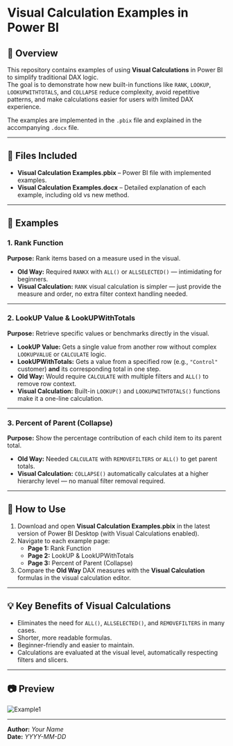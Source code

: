 # Visual Calculation Examples in Power BI

## 📌 Overview
This repository contains examples of using **Visual Calculations** in Power BI to simplify traditional DAX logic.  
The goal is to demonstrate how new built-in functions like `RANK`, `LOOKUP`, `LOOKUPWITHTOTALS`, and `COLLAPSE` reduce complexity, avoid repetitive patterns, and make calculations easier for users with limited DAX experience.

The examples are implemented in the `.pbix` file and explained in the accompanying `.docx` file.

---

## 📂 Files Included
- **Visual Calculation Examples.pbix** – Power BI file with implemented examples.
- **Visual Calculation Examples.docx** – Detailed explanation of each example, including old vs new method.

---

## 📝 Examples

### 1. **Rank Function**
**Purpose:** Rank items based on a measure used in the visual.

- **Old Way:** Required `RANKX` with `ALL()` or `ALLSELECTED()` — intimidating for beginners.
- **Visual Calculation:** `RANK` visual calculation is simpler — just provide the measure and order, no extra filter context handling needed.

---

### 2. **LookUP Value & LookUPWithTotals**
**Purpose:** Retrieve specific values or benchmarks directly in the visual.

- **LookUP Value:** Gets a single value from another row without complex `LOOKUPVALUE` or `CALCULATE` logic.
- **LookUPWithTotals:** Gets a value from a specified row (e.g., `"Control"` customer) **and** its corresponding total in one step.
- **Old Way:** Would require `CALCULATE` with multiple filters and `ALL()` to remove row context.
- **Visual Calculation:** Built-in `LOOKUP()` and `LOOKUPWITHTOTALS()` functions make it a one-line calculation.

---

### 3. **Percent of Parent (Collapse)**
**Purpose:** Show the percentage contribution of each child item to its parent total.

- **Old Way:** Needed `CALCULATE` with `REMOVEFILTERS` or `ALL()` to get parent totals.
- **Visual Calculation:** `COLLAPSE()` automatically calculates at a higher hierarchy level — no manual filter removal required.

---

## 🚀 How to Use
1. Download and open **Visual Calculation Examples.pbix** in the latest version of Power BI Desktop (with Visual Calculations enabled).
2. Navigate to each example page:
   - **Page 1:** Rank Function
   - **Page 2:** LookUP & LookUPWithTotals
   - **Page 3:** Percent of Parent (Collapse)
3. Compare the **Old Way** DAX measures with the **Visual Calculation** formulas in the visual calculation editor.

---

## 💡 Key Benefits of Visual Calculations
- Eliminates the need for `ALL()`, `ALLSELECTED()`, and `REMOVEFILTERS` in many cases.
- Shorter, more readable formulas.
- Beginner-friendly and easier to maintain.
- Calculations are evaluated at the visual level, automatically respecting filters and slicers.

---

## 📷 Preview
![Example1](https://1drv.ms/i/c/bef738bda85248ee/EdFhx7SnboBCqAJxduzPNvcBYHiDN5gKh916LNfSIaS65w?e=p0UQq0)

---

**Author:** *Your Name*  
**Date:** *YYYY-MM-DD*
